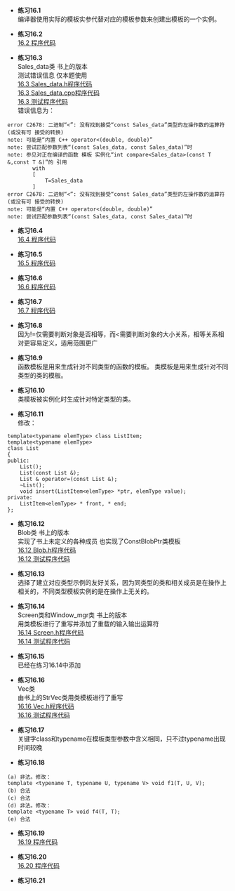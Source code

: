 * **练习16.1**  
编译器使用实际的模板实参代替对应的模板参数来创建出模板的一个实例。

* **练习16.2**  
[16.2 程序代码](16.2.cpp)  

* **练习16.3**  
Sales_data类 书上的版本  
测试错误信息 仅本题使用  
[16.3 Sales_data.h程序代码](16.3/Sales_data.h)  
[16.3 Sales_data.cpp程序代码](16.3/Sales_data.cpp)  
[16.3 测试程序代码](16.3/main.cpp)  
错误信息为：
```
error C2678: 二进制“<”: 没有找到接受“const Sales_data”类型的左操作数的运算符(或没有可 接受的转换)
note: 可能是“内置 C++ operator<(double, double)”
note: 尝试匹配参数列表“(const Sales_data, const Sales_data)”时
note: 参见对正在编译的函数 模板 实例化“int compare<Sales_data>(const T &,const T &)”的 引用
        with
        [
            T=Sales_data
        ]
error C2678: 二进制“<”: 没有找到接受“const Sales_data”类型的左操作数的运算符(或没有可 接受的转换)
note: 可能是“内置 C++ operator<(double, double)”
note: 尝试匹配参数列表“(const Sales_data, const Sales_data)”时
```

* **练习16.4**  
[16.4 程序代码](16.4.cpp)  

* **练习16.5**  
[16.5 程序代码](16.5.cpp)  

* **练习16.6**  
[16.6 程序代码](16.6.cpp)  

* **练习16.7**  
[16.7 程序代码](16.7.cpp)  

* **练习16.8**  
因为!=仅需要判断对象是否相等，而<需要判断对象的大小关系，相等关系相对更容易定义，适用范围更广  

* **练习16.9**  
函数模板是用来生成针对不同类型的函数的模板。
类模板是用来生成针对不同类型的类的模板。

* **练习16.10**  
类模板被实例化时生成针对特定类型的类。

* **练习16.11**  
修改：
```
template<typename elemType> class ListItem;
template<typename elemType>
class List
{
public:
    List();
    List(const List &);
    List & operator=(const List &);
    ~List();
    void insert(ListItem<elemType> *ptr, elemType value);
private:
    ListItem<elemType> * front, * end;
};
```

* **练习16.12**  
Blob类 书上的版本  
实现了书上未定义的各种成员 也实现了ConstBlobPtr类模板  
[16.12 Blob.h程序代码](16.12/Blob.h)  
[16.12 测试程序代码](16.12/main.cpp)  

* **练习16.13**  
选择了建立对应类型示例的友好关系，因为同类型的类和相关成员是在操作上相关的，不同类型模板实例的是在操作上无关的。  

* **练习16.14**  
Screen类和Window_mgr类 书上的版本  
用类模板进行了重写并添加了重载的输入输出运算符  
[16.14 Screen.h程序代码](16.14/Screen.h)  
[16.14 测试程序代码](16.14/main.cpp)  

* **练习16.15**  
已经在练习16.14中添加  

* **练习16.16**  
Vec类  
由书上的StrVec类用类模板进行了重写  
[16.16 Vec.h程序代码](16.16/Vec.h)  
[16.16 测试程序代码](16.16/main.cpp)  

* **练习16.17**  
关键字class和typename在模板类型参数中含义相同，只不过typename出现时间较晚  

* **练习16.18**  
```
(a) 非法。修改：
template <typename T, typename U, typename V> void f1(T, U, V);
(b) 合法  
(c) 合法  
(d) 非法。修改：
template <typename T> void f4(T, T);
(e) 合法 
```

* **练习16.19**  
[16.19 程序代码](16.19.cpp)  

* **练习16.20**  
[16.20 程序代码](16.20.cpp)  

* **练习16.21**  